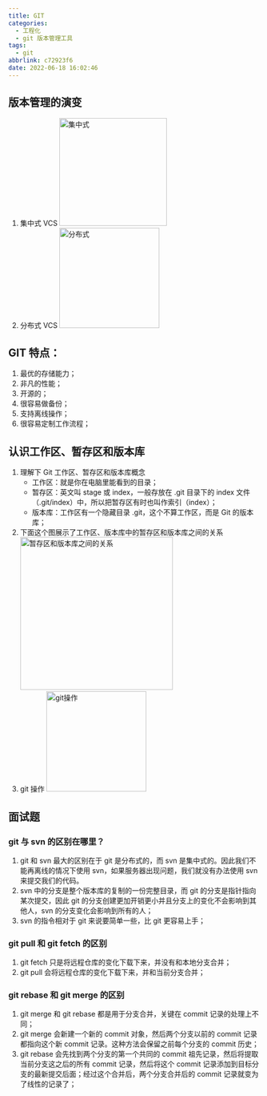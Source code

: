 ```yaml
---
title: GIT
categories:
  - 工程化
  - git 版本管理工具
tags:
  - git
abbrlink: c72923f6
date: 2022-06-18 16:02:46
---
```


## 版本管理的演变
1. 集中式 VCS
    <img src="集中式.jpg" width="auto" height="215px" class="custom-img" title="集中式"/>
2. 分布式 VCS
    <img src="分布式.jpg" width="auto" height="200px" class="custom-img" title="分布式"/>

## GIT 特点：
1. 最优的存储能力；
2. 非凡的性能；
3. 开源的；
4. 很容易做备份；
5. 支持离线操作；
6. 很容易定制工作流程；

## 认识工作区、暂存区和版本库
1. 理解下 Git 工作区、暂存区和版本库概念
    - 工作区：就是你在电脑里能看到的目录；
    - 暂存区：英文叫 stage 或 index，一般存放在 .git 目录下的 index 文件（.git/index）中，所以把暂存区有时也叫作索引（index）；
    - 版本库：工作区有一个隐藏目录 .git，这个不算工作区，而是 Git 的版本库；
2. 下面这个图展示了工作区、版本库中的暂存区和版本库之间的关系
    <img src="暂存区和版本库之间的关系.jpg" width="auto" height="305px" class="custom-img" title="暂存区和版本库之间的关系"/>
3. git 操作
    <img src="git操作.jpg" width="auto" height="200px" class="custom-img" title="git操作"/>

## 面试题

### git 与 svn 的区别在哪里？
1. git 和 svn 最大的区别在于 git 是分布式的，而 svn 是集中式的。因此我们不能再离线的情况下使用 svn，如果服务器出现问题，我们就没有办法使用 svn 来提交我们的代码。 
2. svn 中的分支是整个版本库的复制的一份完整目录，而 git 的分支是指针指向某次提交，因此 git 的分支创建更加开销更小并且分支上的变化不会影响到其他人，svn 的分支变化会影响到所有的人；
3. svn 的指令相对于 git 来说要简单一些，比 git 更容易上手；


### git pull 和 git fetch 的区别
1. git fetch 只是将远程仓库的变化下载下来，并没有和本地分支合并；
2. git pull 会将远程仓库的变化下载下来，并和当前分支合并；


### git rebase 和 git merge 的区别
1. git merge 和 git rebase 都是用于分支合并，关键在 commit 记录的处理上不同；
2. git merge 会新建一个新的 commit 对象，然后两个分支以前的 commit 记录都指向这个新 commit 记录。这种方法会保留之前每个分支的 commit 历史；
3. git rebase 会先找到两个分支的第一个共同的 commit 祖先记录，然后将提取当前分支这之后的所有 commit 记录，然后将这个 commit 记录添加到目标分支的最新提交后面；经过这个合并后，两个分支合并后的 commit 记录就变为了线性的记录了；
